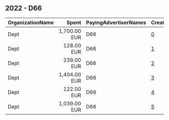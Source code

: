## 2022 - D66 
|OrganizationName|Spent|PayingAdvertiserNames|CreativeUrls|Impressions|Genders|AgeBrackets|CountryCodes|BillingAddresses|CandidateBallotInformation|
|:---|---:|:---|:---|---:|:---|:---|:---|:---|:---|
|Dept|1,700.00 EUR|D66|[0](https://www.snap.com/political-ads/asset/ed9e9e9d2a5c649adce2a08b9d7bbae0507e93c170e1862a56c442d109321f63?mediaType=mp4)|432,080||18+|netherlands|"Delftseplein 27N,Rotterdam,3013AA,NL"|D66|
|Dept|128.00 EUR|D66|[1](https://www.snap.com/political-ads/asset/a01de724e74c8ebbdc34f40360dc5732bc969192ed0dce3b114ea3b61d7e6e04?mediaType=mp4)|16,142||18+|netherlands|"Delftseplein 27N,Rotterdam,3013AA,NL"|D66|
|Dept|239.00 EUR|D66|[2](https://www.snap.com/political-ads/asset/bc28d05cc5f54b57b739265afbae7da7ce652f65398146f59cde8bfb455c7722?mediaType=mp4)|31,660||18+|netherlands|"Delftseplein 27N,Rotterdam,3013AA,NL"|D66|
|Dept|1,404.00 EUR|D66|[3](https://www.snap.com/political-ads/asset/bc28d05cc5f54b57b739265afbae7da7ce652f65398146f59cde8bfb455c7722?mediaType=mp4)|322,282||18+|netherlands|"Delftseplein 27N,Rotterdam,3013AA,NL"|D66|
|Dept|122.00 EUR|D66|[4](https://www.snap.com/political-ads/asset/7481565c822b1af53421f0228bb1de1aa3b326fffc914d1eb5af2db919e13a30?mediaType=mp4)|18,484||18+|netherlands|"Delftseplein 27N,Rotterdam,3013AA,NL"|D66|
|Dept|1,039.00 EUR|D66|[5](https://www.snap.com/political-ads/asset/7481565c822b1af53421f0228bb1de1aa3b326fffc914d1eb5af2db919e13a30?mediaType=mp4)|181,531||18+|netherlands|"Delftseplein 27N,Rotterdam,3013AA,NL"|D66|
